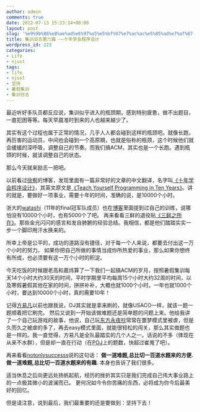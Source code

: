 ```yaml
---
author: admin
comments: true
date: 2012-07-13 15:23:14+00:00
layout: post
slug: '%e9%9b%86%e8%ae%ad%e6%97%a5%e5%bf%97%e7%ac%ac%e5%85%ad%e7%af%87-%e5%8d%81%e5%b9%b4%e5%ad%a6%e4%bc%9a%e7%a8%8b%e5%ba%8f%e8%ae%be%e8%ae%a1'
title: 集训日志第六篇 ——十年学会程序设计
wordpress_id: 223
categories:
- Life
- njust
tags:
- life
- njust
- 坚持
- 暑假集训
- 集训日志
---
```


最近听好多队员都反应说，集训似乎进入的瓶颈期，感到特别疲惫，做不出题目，一直犯困等等。每天早晨准时到来的人也越来越少了。

其实有这个过程也属于正常的情况，几乎人人都会碰到这样的瓶颈吧。就像长跑，再厉害的运动员，中间也会碰到一个高原期，也就是俗称的瓶颈，这个时候他们就会缓缓的深呼吸，调整自己的节奏。而我们搞ACM，其实也是一个长跑。遇到瓶颈的时候，就该调整自己的状态。

那么今天就来励志一把吧。

以前看过[徐宥](http://blog.youxu.info/)的博客，发现里面有一篇非常好的文章的中文翻译，名字叫[《十年学会程序设计》](http://blog.youxu.info/21-days/)，其英文原文是[《Teach Yourself Programming in Ten Years》](http://www.norvig.com/21-days.html)。讲的就是，要做好一项事业，需要十年的时间，准确的说，是10000个小时。

浙大的[watashi](http://blog.watashi.ws/)（11年的final冠军队成员）也在[博客](http://blog.watashi.ws/2044/icpc-2011-orlando-wf/)里面提到过自己的训练，说哪怕没有10000个小时，也有5000个了吧。
再来看看三鲜的退役贴[《三鲜之所在》](http://davidzai.blog.163.com/blog/static/1871262120101823540952/)。那些金光闪闪的感言和发自肺腑的经验总结。我相信，都是他们踏踏实实一步一个脚印用汗水换来的。

所幸上帝是公平的，成功的道路没有捷径，对于每一个人来说，都要去付出这一万个小时的努力。
如果你把自己所做的事情当成你所热爱的事业，那么如果你想终有所成，也必须要有这一万个小时的积淀。

今天吃饭的时候跟老高和嘉炜算了一下我们一起搞ACM的岁月，按照暑假集训每天14个小时大约30天的时间，平时学期里平均每周15个小时大约32周的时间，以及寒假暑假其他在家的时间，拼拼补补，大概也就1000个小时。一年也就1000个小时，要达到10000个小时，真的需要10年！

记得[方易凡](http://tsfn.ws/)以前也跟我说，OJ其实就是拿来刷的，就像USACO一样，就该一题一题顺着把它刷完。
然后又说到一开始该做难题还是简单题的问题上来。他给我讲了一个自己玩游戏的故事，他说，自己玩[东方永夜抄](http://baike.baidu.com/view/781666.htm)常常在噩梦模式里被虐，但是久而久之被虐的多了，再去easy模式里面，就能很轻松的闯关，那么其实做题也是一样的。我一直觉得，方易凡是全队最踏实的几个人之一。话说的不多（体现在从来不水群），但是却一直在行动（在[POJ](http://poj.org/userstatus?user_id=tsfn)上的题数，快超过崔嵬了吧）。

再来看看[notonlysuccesss](http://www.notonlysuccess.com/)说的这句话：
**做一道难题,总比切一百道水题来的方便.
做一道难题,总比切一百道水题来的有趣.**
本身也告诉了我们很多。

适当休息之后向更远处扬帆起航，经历的挫折其实只是我们完成自己伟大事业路上的一点极其微小的波澜而已。
更何况如今令你苦痛的东西，必将成为你今后最美好的回忆。

但是请注意，说到最后，我们最重要的还是要做到：坚持下去！
